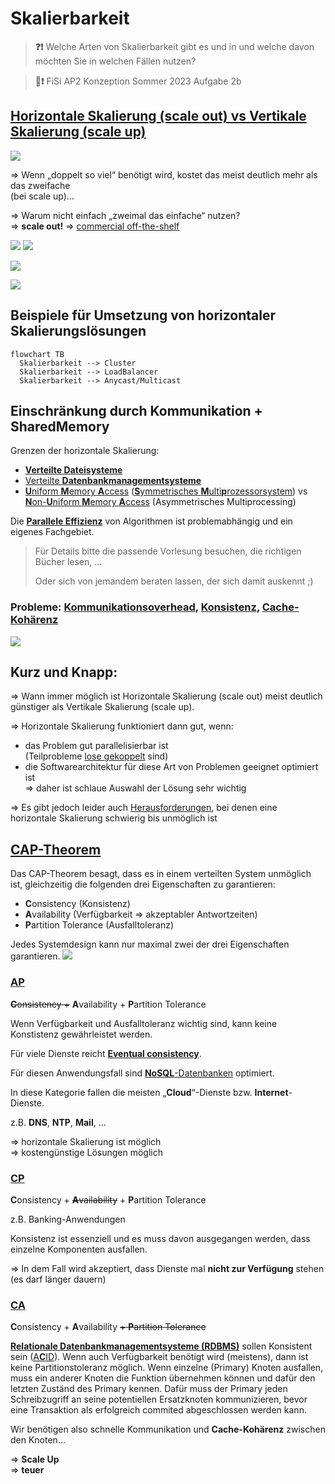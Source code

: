 # Skalierbarkeit

> **❓❗** Welche Arten von Skalierbarkeit gibt es und in und welche davon möchten Sie in welchen Fällen nutzen?

> **📝❗** FiSi AP2 Konzeption Sommer 2023 Aufgabe 2b

## [**Horizontale Skalierung** (scale out) vs **Vertikale Skalierung (scale up)**](https://de.wikipedia.org/wiki/Skalierbarkeit#Vertikale_vs._horizontale_Skalierung:~:text=%5B3%5D-,Vertikale%20Skalierung%20(scale%20up),-%5BBearbeiten%20%7C)

[![](https://www.fmslib.com/img/storageCost.png)](https://www.fmslib.com/mkt/whydisks.html "Kosten in Anbhängigkeit von Leistung/Kapazität")

=> Wenn „doppelt so viel“ benötigt wird, kostet das meist deutlich mehr als das zweifache
<br/>(bei scale up)…

=> Warum nicht einfach „zweimal das einfache“ nutzen?
<br/>=> **scale out!** => [commercial off-the-shelf](https://de.wikipedia.org/wiki/Commercial_off-the-shelf)


<!-- toc -->


[![](https://opensource.com/sites/default/files/uploads/linuxone_iii_pair.jpg)](https://en.wikipedia.org/wiki/Mainframe_computer#/media/File:IBM_z13_and_LinuxONE_Rockhopper.jpg "Mainframe")
![](https://upload.wikimedia.org/wikipedia/commons/4/45/IBM_z13_and_LinuxONE_Rockhopper.jpg)

[![](https://upload.wikimedia.org/wikipedia/commons/c/c5/MEGWARE.CLIC.jpg)](https://en.wikipedia.org/wiki/Computer_cluster#/media/File:MEGWARE.CLIC.jpg "Chemnitzer Linux Cluster (CLIC) an der Technischen Universität Chemnitz")

[![](https://upload.wikimedia.org/wikipedia/commons/2/27/Cubieboard_HADOOP_cluster.JPG)](https://en.wikipedia.org/wiki/Computer_cluster#/media/File:Cubieboard_HADOOP_cluster.JPG)

## Beispiele für Umsetzung von horizontaler Skalierungslösungen

```mermaid
flowchart TB
  Skalierbarkeit --> Cluster
  Skalierbarkeit --> LoadBalancer
  Skalierbarkeit --> Anycast/Multicast
```

## Einschränkung durch Kommunikation + SharedMemory

Grenzen der horizontale Skalierung:

* [**Verteilte Dateisysteme**](https://de.wikipedia.org/wiki/Verteiltes_Dateisystem)
* [Verteilte **Datenbankmanagementsysteme**](https://de.wikipedia.org/wiki/Verteiltes_Datenbankmanagementsystem)
* [**U**niform **M**emory **A**ccess](https://de.wikipedia.org/wiki/Uniform_Memory_Access) ([**S**ymmetrisches **M**ulti**p**rozessorsystem](https://de.wikipedia.org/wiki/Symmetrisches_Multiprozessorsystem)) vs [**N**on-**U**niform **M**emory **A**ccess](https://de.wikipedia.org/wiki/Non-Uniform_Memory_Access) (Asymmetrisches Multiprocessing)

Die [**Parallele Effizienz**](https://en.wikipedia.org/wiki/Analysis_of_parallel_algorithms) von Algorithmen ist problemabhängig und ein eigenes Fachgebiet.

> Für Details bitte die passende Vorlesung besuchen, die richtigen Bücher lesen, …
>
> Oder sich von jemandem beraten lassen, der sich damit auskennt ;)


### Probleme: [Kommunikationsoverhead](https://de.wikipedia.org/wiki/Overhead_(EDV)), [Konsistenz](https://de.wikipedia.org/wiki/Konsistenz_(Datenspeicherung)), [Cache-Kohärenz](https://de.wikipedia.org/wiki/Cache-Koh%C3%A4renz)

![](https://upload.wikimedia.org/wikipedia/commons/a/a1/Cache_Coherency_Generic.png)

## Kurz und Knapp:
=> Wann immer möglich ist Horizontale Skalierung (scale out) meist deutlich günstiger als Vertikale Skalierung (scale up).

=> Horizontale Skalierung funktioniert dann gut, wenn:
* das Problem gut parallelisierbar ist
<br/>(Teilprobleme [lose gekoppelt](https://de.wikipedia.org/wiki/Lose_Kopplung) sind)
* die Softwarearchitektur für diese Art von Problemen geeignet optimiert ist
<br/> => daher ist schlaue Auswahl der Lösung sehr wichtig


=> Es gibt jedoch leider auch [Herausforderungen](https://de.wikipedia.org/wiki/CAP-Theorem#CA_%E2%80%93_Relationales_Datenbank_Management_System_(RDBMS) "Kategorie CA"), bei denen eine horizontale Skalierung schwierig bis unmöglich ist

## [CAP-Theorem](https://de.wikipedia.org/wiki/CAP-Theorem)

Das CAP-Theorem besagt, dass es in einem verteilten System unmöglich ist, gleichzeitig die folgenden drei Eigenschaften zu garantieren:
* **C**onsistency (Konsistenz)
* **A**vailability (Verfügbarkeit => akzeptabler Antwortzeiten)
* **P**artition Tolerance (Ausfalltoleranz)

Jedes Systemdesign kann nur maximal zwei der drei Eigenschaften garantieren.
![](https://upload.wikimedia.org/wikipedia/commons/c/c6/CAP_Theorem_Venn_Diagram.png)

### [AP](https://de.wikipedia.org/wiki/CAP-Theorem#AP_%E2%80%93_Domain_Name_System_(DNS)_oder_Cloud_Computing)
~~**C**onsistency +~~ **A**vailability + **P**artition Tolerance

Wenn Verfügbarkeit und Ausfalltoleranz wichtig sind, kann keine Konstistenz gewährleistet werden.

Für viele Dienste reicht [**Eventual consistency**](https://de.wikipedia.org/wiki/Eventual_consistency).

Für diesen Anwendungsfall sind [**NoSQL**-Datenbanken](https://de.wikipedia.org/wiki/NoSQL#Architektur) optimiert.

In diese Kategorie fallen die meisten „**Cloud**“-Dienste bzw. **Internet**-Dienste.

z.B. **DNS**, **NTP**, **Mail**, …

=> horizontale Skalierung ist möglich</br>
=> kostengünstige Lösungen möglich

### [CP](https://de.wikipedia.org/wiki/CAP-Theorem#CP_%E2%80%93_Banking-Anwendungen)
**C**onsistency + ~~**A**vailability~~ + **P**artition Tolerance

z.B. Banking-Anwendungen

Konsistenz ist essenziell und es muss davon ausgegangen werden, dass einzelne Komponenten ausfallen.

=> In dem Fall wird akzeptiert, dass Dienste mal **nicht zur Verfügung** stehen (es darf länger dauern)

### [CA](https://de.wikipedia.org/wiki/CAP-Theorem#CA_%E2%80%93_Relationales_Datenbank_Management_System_(RDBMS))
**C**onsistency + **A**vailability ~~+ **P**artition Tolerance~~

[**Relationale Datenbankmanagementsysteme (RDBMS)**](https://de.wikipedia.org/wiki/RDBMS) sollen Konsistent sein ([A**C**ID](https://de.wikipedia.org/wiki/ACID#Consistency_(Konsistenzerhaltung))). Wenn auch Verfügbarkeit benötigt wird (meistens), dann ist keine Partitionstoleranz möglich. Wenn einzelne (Primary) Knoten ausfallen, muss ein anderer Knoten die Funktion übernehmen können und dafür den letzten Zuständ des Primary kennen. Dafür muss der Primary jeden Schreibzugriff an seine potentiellen Ersatzknoten kommunizieren, bevor eine Transaktion als erfolgreich commited abgeschlossen werden kann.

Wir benötigen also schnelle Kommunikation und **Cache-Kohärenz** zwischen den Knoten…

=> **Scale Up**<br/>
=> **teuer**
